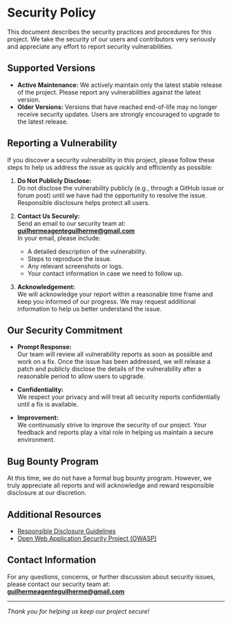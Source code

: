 # Security Policy

This document describes the security practices and procedures for this project. We take the security of our users and contributors very seriously and appreciate any effort to report security vulnerabilities.

## Supported Versions

- **Active Maintenance:** We actively maintain only the latest stable release of the project. Please report any vulnerabilities against the latest version.
- **Older Versions:** Versions that have reached end-of-life may no longer receive security updates. Users are strongly encouraged to upgrade to the latest release.

## Reporting a Vulnerability

If you discover a security vulnerability in this project, please follow these steps to help us address the issue as quickly and efficiently as possible:

1. **Do Not Publicly Disclose:**  
   Do not disclose the vulnerability publicly (e.g., through a GitHub issue or forum post) until we have had the opportunity to resolve the issue. Responsible disclosure helps protect all users.

2. **Contact Us Securely:**  
   Send an email to our security team at:  
   **[guilhermeagenteguilherme@gmail.com](mailto:guilhermeagenteguilherme@gmail.com)**  
   In your email, please include:
   - A detailed description of the vulnerability.
   - Steps to reproduce the issue.
   - Any relevant screenshots or logs.
   - Your contact information in case we need to follow up.

3. **Acknowledgement:**  
   We will acknowledge your report within a reasonable time frame and keep you informed of our progress. We may request additional information to help us better understand the issue.

## Our Security Commitment

- **Prompt Response:**  
  Our team will review all vulnerability reports as soon as possible and work on a fix. Once the issue has been addressed, we will release a patch and publicly disclose the details of the vulnerability after a reasonable period to allow users to upgrade.

- **Confidentiality:**  
  We respect your privacy and will treat all security reports confidentially until a fix is available.

- **Improvement:**  
  We continuously strive to improve the security of our project. Your feedback and reports play a vital role in helping us maintain a secure environment.

## Bug Bounty Program

At this time, we do not have a formal bug bounty program. However, we truly appreciate all reports and will acknowledge and reward responsible disclosure at our discretion.

## Additional Resources

- [Responsible Disclosure Guidelines](https://www.first.org/standards/disclosure)
- [Open Web Application Security Project (OWASP)](https://owasp.org/)

## Contact Information

For any questions, concerns, or further discussion about security issues, please contact our security team at:  
**[guilhermeagenteguilherme@gmail.com](mailto:guilhermeagenteguilherme@gmail.com)**

---

*Thank you for helping us keep our project secure!*

